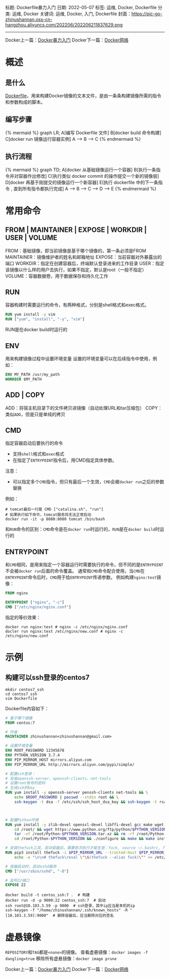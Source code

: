 标题: Dockerfile暴力入门
日期: 2022-05-07
标签: 运维, Docker, Dockerfile
分类: 运维, Docker
关键词: 运维, Docker, 入门, Dockerfile
封面：https://pic-go-zhinushannan.oss-cn-hangzhou.aliyuncs.com/202206/202206211837629.png

---



Docker上一篇：<a href="/p/20220506/" target="_blank">Docker暴力入门</a>
Docker下一篇：<a href="/p/20220529/" target="_blank">Docker网络</a>

# 概述
## 是什么
[Dockerfile](https://docs.docker.com/engine/reference/builder/)，用来构建Docker镜像的文本文件，是由一条条构建镜像所需的指令和参数构成的脚本。

## 编写步骤
{% mermaid %}
graph LR;
A[编写 Dockerfile 文件]
B[docker build 命令构建]
C[docker run 镜像运行容器实例]
A --> B --> C
{% endmermaid %}

## 执行流程
{% mermaid %}
graph TD;
A[docker 从基础镜像运行一个容器]
B[执行一条指令并对容器作出修改]
C[执行类似 docker commit 的操作提交一个新的镜像层]
D[docker 再基于刚提交的镜像运行一个新容器]
E[执行 dockerfile 中的下一条指令 , 直到所有指令都执行完成]
A --> B --> C --> D --> E
{% endmermaid %}

# 常用命令
## FROM | MAINTAINER | EXPOSE | WORKDIR | USER  | VOLUME
FROM：基础镜像，即当前镜像是基于哪个镜像的，第一条必须是FROM
MAINTAINER：镜像维护者的姓名和邮箱地址
EXPOSE：当前容器对外暴露出的端口
WORKDIR：指定在创建容器后，终端默认登录进来的工作目录
USER：指定该镜像以什么样的用户去执行，如果不指定，默认是root（一般不指定）
VOLUME：容器数据卷，用于数据保存和持久化工作
## RUN
容器构建时需要运行的命令，有两种格式，分别是shell格式和exec格式。
```dockerfile
RUN yum install -y vim
RUN ["yum", "install", "-y", "vim"]
```
RUN是在docker build时运行的
## ENV
用来构建镜像过程中设置环境变量
设置的环境变量可以在后续指令中使用，例如：
```dockerfile
ENV MY_PATH /usr/my_path
WORKDIR $MY_PATH
```
## ADD | COPY
ADD：将宿主机目录下的文件拷贝进镜像（自动处理URL和tar压缩包）
COPY：类似`ADD`，但是只是单纯的拷贝
## CMD
指定容器启动后要执行的命令
- 支持`shell`格式和`exec`格式
- 在指定了`ENTRYPOINT`指令后，用CMD指定具体参数。

注意：
- 可以指定多个`CMD`指令，但只有最后一个生效，`CMD`会被`docker run`之后的参数替换

例如：
```shell
# tomcat最后一行是 CMD ["catalina.sh", "run"]
# 如果执行如下命令，tomcat服务将无法正常启动
docker run -it -p 8080:8080 tomcat /bin/bash
```

和`RUN`命令的区别：`CMD`命令是在`docker run`时运行的，`RUN`是在`docker build`时运行的

## ENTRYPOINT
和`CMD`相同，是用来指定一个容器运行时需要执行的命令，但不同的是`ENTRYPOINT`不会被`docker run`后面的命令覆盖。
通常和`CMD`命令配合使用，当`CMD`在`ENTRYPOINT`命令后时，`CMD`用于给`ENTRYPOINT`传递参数。
例如构建`nginx:test`镜像：
```dockerfile
FROM nginx

ENTRYPOINT ["nginx", "-c"]
CMD ["/etc/nginx/nginx.conf"]
```
指定的等价效果：
```shell
docker run nginx:test # nginx -c /etc/nginx/nginx.conf
docler run nginx:test /etc/nginx/new.conf # nginx -c /etc/nginx/new.conf
```

# 示例
## 构建可以ssh登录的centos7
```shell
mkdir centos7_ssh
cd centos7_ssh
vim Dockerfile
```
Dockerfile内容如下：
```dockerfile
# 基于哪个镜像
FROM centos:7

# 作者
MAINTAINER zhinushannan<zhinushannan@gmail.com>

# 设置环境变量
ENV ROOT_PASSWORD 12345678
ENV PYTHON_VERSION 3.7.4
ENV PIP_MIRROR_HOST mirrors.aliyun.com
ENV PIP_MIRROR_URL http://mirrors.aliyun.com/pypi/simple/

# 配置ssh登录：
# 安装openssh-server、openssh-clients、net-tools
# 设置root账号的密码
# 生成ssh的key
RUN yum install -y openssh-server penssh-clients net-tools && \
    echo $ROOT_PASSWORD | passwd --stdin root && \
    ssh-keygen -t dsa -f /etc/ssh/ssh_host_dsa_key && ssh-keygen -t rsa -f /etc/ssh/ssh_host_rsa_key



# 配置Python环境
RUN yum install -y zlib-devel openssl-devel libffi-devel gcc make wget && \
    cd /root/ && wget https://www.python.org/ftp/python/$PYTHON_VERSION/Python-$PYTHON_VERSION.tar.xz && \
    tar -xf /root/Python-$PYTHON_VERSION.tar.xz && rm -rf /root/Python-$PYTHON_VERSION.tar.xz && \
    cd /root/Python-$PYTHON_VERSION && ./configure && make && make install && rm -rf /root/Python-$PYTHON_VERSION

# 安装thefuck工具，启动容器后，需要依次执行才能生效：fuck, source ~/.bashrc, fuck, source ~/.bashrc
RUN pip3 install thefuck -i $PIP_MIRROR_URL --trusted-host $PIP_MIRROR_HOST && \
    echo -e "\n\n# thefuck\reval \"\$(thefuck --alias fuck)\"" >> /etc/profile

# 容器启动时，启动sshd服务
CMD ["/usr/sbin/sshd", "-D"]

# 监听22端口
EXPOSE 22
```

```shell
docker build -t centos_ssh:7 .  # 构建
docker run -d -p 9000:22 centos_ssh:7  # 启动
ssh root@10.103.3.59 -p 9000  # ssh登录，其中ip应当是本机的ip
ssh-keygen -f "/home/zhinushannan/.ssh/known_hosts" -R "[10.103.3.59]:9000"  # 删除容器后，应当删除对应的签名
```

# 虚悬镜像
`REPOSITORY`和`TAG`都是`<none>`的镜像。
查看虚悬镜像：`docker images -f dangling=true`
移除所有虚悬镜像：`docker image prune`

Docker上一篇：<a href="/p/20220506/" target="_blank">Docker暴力入门</a>
Docker下一篇：<a href="/p/20220529/" target="_blank">Docker网络</a>
